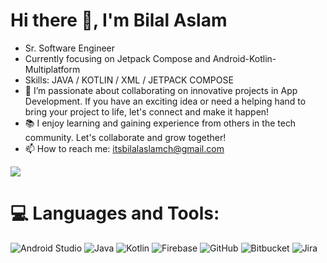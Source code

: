 # Hi there 👋, I'm Bilal Aslam
- Sr. Software Engineer
- Currently focusing on Jetpack Compose and Android-Kotlin-Multiplatform
- Skills: JAVA / KOTLIN / XML / JETPACK COMPOSE
- 👯 I’m passionate about collaborating on innovative projects in App Development. If you have an exciting idea or need a helping hand to bring your project to life, let's connect and make it happen!
- 📚 I enjoy learning and gaining experience from others in the tech community. Let's collaborate and grow together!
- 📫 How to reach me: itsbilalaslamch@gmail.com

![](https://github-readme-stats.vercel.app/api?username=bilal96aslam&theme=monokai&hide_border=false&include_all_commits=true&count_private=true)<br/>

# 💻 Languages and Tools:
![Android Studio](https://img.shields.io/badge/android%20studio-346ac1?style=for-the-badge&logo=android%20studio&logoColor=white)
![Java](https://img.shields.io/badge/java-%23ED8B00.svg?style=for-the-badge&logo=openjdk&logoColor=white) ![Kotlin](https://img.shields.io/badge/kotlin-%237F52FF.svg?style=for-the-badge&logo=kotlin&logoColor=white)
![Firebase](https://img.shields.io/badge/firebase-a08021?style=for-the-badge&logo=firebase&logoColor=ffcd34)
![GitHub](https://img.shields.io/badge/github-%23121011.svg?style=for-the-badge&logo=github&logoColor=white) ![Bitbucket](https://img.shields.io/badge/bitbucket-%230047B3.svg?style=for-the-badge&logo=bitbucket&logoColor=white)
![Jira](https://img.shields.io/badge/jira-%230A0FFF.svg?style=for-the-badge&logo=jira&logoColor=white)
